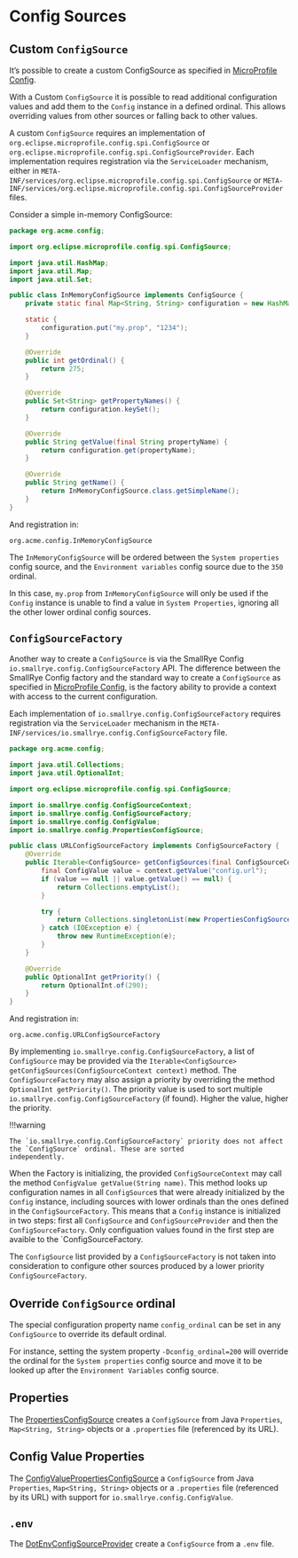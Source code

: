 # Config Sources

## Custom `ConfigSource`

It’s possible to create a custom ConfigSource as specified in 
[MicroProfile Config](https://github.com/eclipse/microprofile-config/).

With a Custom `ConfigSource` it is possible to read additional configuration values and add them to the `Config` 
instance in a defined ordinal. This allows overriding values from other sources or falling back to other values.

A custom `ConfigSource` requires an implementation of `org.eclipse.microprofile.config.spi.ConfigSource` or 
`org.eclipse.microprofile.config.spi.ConfigSourceProvider`. Each implementation requires registration via the 
`ServiceLoader` mechanism, either in `META-INF/services/org.eclipse.microprofile.config.spi.ConfigSource` or 
`META-INF/services/org.eclipse.microprofile.config.spi.ConfigSourceProvider` files.

Consider a simple in-memory ConfigSource:

```java
package org.acme.config;

import org.eclipse.microprofile.config.spi.ConfigSource;

import java.util.HashMap;
import java.util.Map;
import java.util.Set;

public class InMemoryConfigSource implements ConfigSource {
    private static final Map<String, String> configuration = new HashMap<>();

    static {
        configuration.put("my.prop", "1234");
    }

    @Override
    public int getOrdinal() {
        return 275;
    }

    @Override
    public Set<String> getPropertyNames() {
        return configuration.keySet();
    }

    @Override
    public String getValue(final String propertyName) {
        return configuration.get(propertyName);
    }

    @Override
    public String getName() {
        return InMemoryConfigSource.class.getSimpleName();
    }
}
```

And registration in:

```properties title="META-INF/services/org.eclipse.microprofile.config.spi.ConfigSource"
org.acme.config.InMemoryConfigSource
```

The `InMemoryConfigSource` will be ordered between the `System properties` config source, and the 
`Environment variables` config source due to the `350` ordinal.

In this case, `my.prop` from `InMemoryConfigSource` will only be used if the `Config` instance is unable to find a 
value in `System Properties`, ignoring all the other lower ordinal config sources.

## `ConfigSourceFactory`

Another way to create a `ConfigSource` is via the SmallRye Config `io.smallrye.config.ConfigSourceFactory` API. The 
difference between the SmallRye Config factory and the standard way to create a `ConfigSource` as specified in
[MicroProfile Config](https://github.com/eclipse/microprofile-config/), is the factory ability to provide a context 
with access to the current configuration.

Each implementation of `io.smallrye.config.ConfigSourceFactory` requires registration via the `ServiceLoader` mechanism 
in the `META-INF/services/io.smallrye.config.ConfigSourceFactory` file.

```java
package org.acme.config;

import java.util.Collections;
import java.util.OptionalInt;

import org.eclipse.microprofile.config.spi.ConfigSource;

import io.smallrye.config.ConfigSourceContext;
import io.smallrye.config.ConfigSourceFactory;
import io.smallrye.config.ConfigValue;
import io.smallrye.config.PropertiesConfigSource;

public class URLConfigSourceFactory implements ConfigSourceFactory {
    @Override
    public Iterable<ConfigSource> getConfigSources(final ConfigSourceContext context) {
        final ConfigValue value = context.getValue("config.url");
        if (value == null || value.getValue() == null) {
            return Collections.emptyList();
        }

        try {
            return Collections.singletonList(new PropertiesConfigSource(new URL(value.getValue())));
        } catch (IOException e) {
            throw new RuntimeException(e);
        }
    }

    @Override
    public OptionalInt getPriority() {
        return OptionalInt.of(290);
    }
}
```

And registration in:

```properties title="META-INF/services/io.smallrye.config.ConfigSourceFactory"
org.acme.config.URLConfigSourceFactory
```

By implementing `io.smallrye.config.ConfigSourceFactory`, a list of `ConfigSource` may be provided via the 
`Iterable<ConfigSource> getConfigSources(ConfigSourceContext context)` method. The `ConfigSourceFactory` may also 
assign a priority by overriding the method `OptionalInt getPriority()`. The priority value is used to sort multiple 
`io.smallrye.config.ConfigSourceFactory` (if found). Higher the value, higher the priority.

!!!warning

    The `io.smallrye.config.ConfigSourceFactory` priority does not affect the `ConfigSource` ordinal. These are sorted 
    independently.

When the Factory is initializing, the provided `ConfigSourceContext` may call the method 
`ConfigValue getValue(String name)`. This method looks up configuration names in all `ConfigSource`s that were already 
initialized by the `Config` instance, including sources with lower ordinals than the ones defined in the 
`ConfigSourceFactory`. This means that a `Config` instance is initialized in two steps: first all `ConfigSource` and 
`ConfigSourceProvider` and then the `ConfigSourceFactory`. Only configuation values found in the first step are avaible
to the `ConfigSourceFactory. 

The `ConfigSource` list provided by a `ConfigSourceFactory` is not taken into consideration to 
configure other sources produced by a lower priority `ConfigSourceFactory`.

## Override `ConfigSource` ordinal

The special configuration property name `config_ordinal` can be set in any `ConfigSource` to override its default 
ordinal.

For instance, setting the system property `-Dconfig_ordinal=200` will override the ordinal for the `System properties` 
config source and move it to be looked up after the `Environment Variables` config source.

## Properties

The [PropertiesConfigSource](https://github.com/smallrye/smallrye-config/blob/main/implementation/src/main/java/io/smallrye/config/PropertiesConfigSource.java) 
creates a `ConfigSource` from Java `Properties`, `Map<String, String>` objects or a `.properties` file (referenced by
its URL).

## Config Value Properties

The [ConfigValuePropertiesConfigSource](https://github.com/smallrye/smallrye-config/blob/main/implementation/src/main/java/io/smallrye/config/ConfigValuePropertiesConfigSource.java) a `ConfigSource` from Java `Properties`, `Map<String, String>` objects or 
a `.properties` file (referenced by its URL) with support for `io.smallrye.config.ConfigValue`.

## `.env`

The [DotEnvConfigSourceProvider](https://github.com/smallrye/smallrye-config/blob/main/implementation/src/main/java/io/smallrye/config/DotEnvConfigSourceProvider.java) create a `ConfigSource` from a `.env` file.
